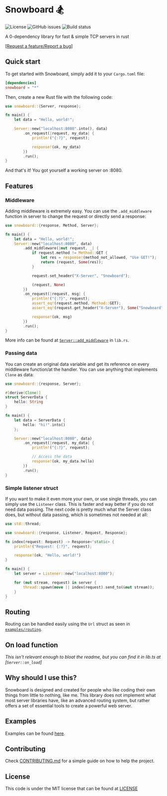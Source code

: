 # **Snowboard 🏂**

![License](https://img.shields.io/github/license/Brian3647/snowboard)
![GitHub issues](https://img.shields.io/github/issues/Brian3647/snowboard)
![Build status](https://img.shields.io/github/actions/workflow/status/Brian3647/snowboard/rust.yml)

A 0-dependency library for fast & simple TCP servers in rust

\[[Request a feature/Report a bug](https://github.com/Brian3647/snowboard/issues)\]

## **Quick start**

To get started with Snowboard, simply add it to your `Cargo.toml` file:

```toml
[dependencies]
snowboard = "*"
```

Then, create a new Rust file with the following code:

```rust
use snowboard::{Server, response};

fn main() {
    let data = "Hello, world!";

    Server::new("localhost:8080".into(), data)
        .on_request(|request, my_data| {
            println!("{:?}", request);

            response!(ok, my_data)
        })
        .run();
}
```

And that's it! You got yourself a working server on :8080.

## **Features**

### **Middleware**

Adding middleware is extremely easy. You can use the `.add_middleware` function in server to change the request or directly send a response:

```rust
use snowboard::{response, Method, Server};

fn main() {
    let data = "Hello, world!";
    Server::new("localhost:8080", data)
        .add_middleware(|mut request, _| {
            if request.method != Method::GET {
                let res = response!(method_not_allowed, "Use GET!");
                return (request, Some(res));
            }

            request.set_header("X-Server", "Snowboard");

            (request, None)
        })
        .on_request(|request, msg| {
            println!("{:?}", request);
            assert_eq!(request.method, Method::GET);
            assert_eq!(request.get_header("X-Server"), Some("Snowboard"));

            response!(ok, msg)
        })
        .run();
}
```

More info can be found at [`Server::add_middleware`](./src/lib.rs) in `lib.rs`.

### **Passing data**

You can create an original data variable and get its reference on every middleware function/at the handler. You can use anything that implements `Clone` as data:

```rust
use snowboard::{response, Server};

#[derive(Clone)]
struct ServerData {
    hello: String
}

fn main() {
    let data = ServerData {
        hello: "hi!".into()
    };

    Server::new("localhost:8080", data)
        .on_request(|request, my_data| {
            println!("{:?}", request);

            // Access the data
            response!(ok, my_data.hello)
        })
        .run();
}
```

### **Simple listener struct**

If you want to make it even more your own, or use single threads, you can simply use the `Listener` class. This is faster and way better if you do not need data passing. The next code is pretty much what the Server class does, but without data passing, which is sometimes not needed at all:

```rust
use std::thread;

use snowboard::{response, Listener, Request, Response};

fn index(request: Request) -> Response<'static> {
    println!("Request: {:?}", request);

    response!(ok, "Hello, world!")
}

fn main() {
    let server = Listener::new("localhost:8080");

    for (mut stream, request) in server {
        thread::spawn(move || index(request).send_to(&mut stream));
    }
}
```

## **Routing**

Routing can be handled easily using the `Url` struct as seen in [`examples/routing`](./examples/routing/).

## **On load function**

_This isn't relevant enough to bloat the readme, but you can find it in lib.ts at [`Server::on_load`]_

## **Why should I use this?**

Snowboard is designed and created for people who like coding their own things from little to nothing, like me.
This library does not implement what most server libraries have, like an advanced routing system,
but rather offers a set of essential tools to create a powerful web server.

## **Examples**

Examples can be found [here](./examples/).

## **Contributing**

Check [CONTRIBUTING.md](CONTRIBUTING.md) for a simple guide on how to help the project.

## **License**

This code is under the MIT license that can be found at [LICENSE](./LICENSE)
